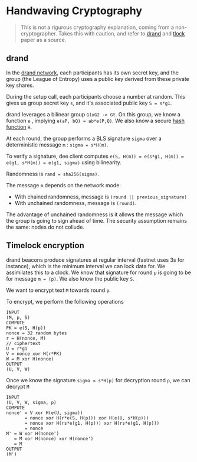 # Handwaving Cryptography

> This is not a rigurous cryptography explanation, coming from a non-cryptographer. Takes this with caution, and refer to [drand](https://eprint.iacr.org/2016/1067) and [tlock](https://eprint.iacr.org/2023/189) paper as a source.

## drand

In the [drand network](https://drand.love), each participants has its own secret key, and the group (the League of Entropy) uses a public key derived from these private key shares.

During the setup call, each participants choose a number at random. This gives us group secret key `s`, and it's associated public key `S = s*g1`.

drand leverages a bilinear group `G1xG2 -> Gt`. On this group, we know a function `e` , implying `e(aP, bQ) = ab*e(P,Q)`. We also know a secure [hash function](https://en.wikipedia.org/wiki/Hash_function) `H`.

At each round, the group performs a BLS signature `sigma` over a deterministic message `m` : `sigma = s*H(m)`.

To verify a signature, dee client computes `e(S, H(m)) = e(s*g1, H(m)) = e(g1, s*H(m)) = e(g1, sigma)` using bilinearity.

Randomness is `rand = sha256(sigma)`.

The message `m` depends on the network mode:
* With chained randomness, message is `(round || previous_signature)`
* With unchained randomness, message is `(round)`.

The advantage of unchained randomness is it allows the message which the group is going to sign ahead of time. The security assumption remains the same: nodes do not collude.

## Timelock encryption

drand beacons produce signatures at regular interval (fastnet uses 3s for instance), which is the minimum interval we can lock data for. We assimilates this to a clock. We know that signature for round `p` is going to be for message `m = (p)`. We also know the public key `S`.

We want to encrypt text `M` towards round `p`.

To encrypt, we perform the following operations

```text
INPUT
(M, p, S)
COMPUTE
PK = e(S, H(p))
nonce = 32 random bytes
r = H(nonce, M)
// ciphertext
U = r*g1
V = nonce xor H(r*PK)
W = M xor H(nonce)
OUTPUT
(U, V, W)
```

Once we know the signature `sigma = s*H(p)` for decryption round `p`, we can decrypt `M`

```text
INPUT
(U, V, W, sigma, p)
COMPUTE
nonce' = V xor H(e(U, sigma))
       = nonce xor H(r*e(S, H(p))) xor H(e(U, s*H(p)))
       = nonce xor H(rs*e(g1, H(p))) xor H(rs*e(g1, H(p)))
       = nonce
M' = W xor H(nonce')
   = M xor H(nonce) xor H(nonce')
   = M
OUTPUT
(M')
```
